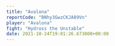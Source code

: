 ```yaml
---
title: "Avalona"
reportCode: "BNhy3GwzCKJA89Vn"
player: "Avalona"
fight: "Hydross the Unstable"
date: 2021-10-24T19:01:26.673000+00:00
---
```

